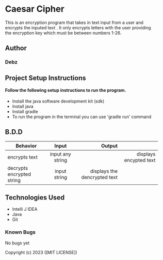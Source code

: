 # Caesar Cipher #

This is an encryption program that takes in text input from a user and encrypts the inputed text . It only encrypts letters with the user providing the encryption key which must be between numbers 1-26.

## Author ##
### Debz ###
## Project Setup Instructions ##
#### Follow the following setup instructions to run the program. ####

- Install the java software development kit (sdk)
- Install java
- Install gradle
- To run the program in the terminal you can use 'gradle run' command
## B.D.D ##
| Behavior          |        Input         |                       Output |                        |
|-------------------|:--------------------:|-----------------------------:|-----------------------:|
|encrypts text      |   input any string   |                              | displays encypted text |
| decrypts encrypted string        | input string         | displays the dencrypted text |

      
			
		
## Technologies Used
* Intelli J IDEA
* Java
* Git
### Known Bugs
No bugs yet

Copyright (c) 2023 ([MIT LICENSE])
